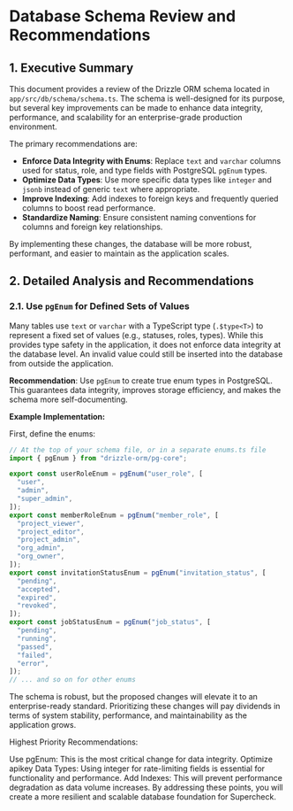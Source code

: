 # Database Schema Review and Recommendations

## 1. Executive Summary

This document provides a review of the Drizzle ORM schema located in `app/src/db/schema/schema.ts`. The schema is well-designed for its purpose, but several key improvements can be made to enhance data integrity, performance, and scalability for an enterprise-grade production environment.

The primary recommendations are:

- **Enforce Data Integrity with Enums**: Replace `text` and `varchar` columns used for status, role, and type fields with PostgreSQL `pgEnum` types.
- **Optimize Data Types**: Use more specific data types like `integer` and `jsonb` instead of generic `text` where appropriate.
- **Improve Indexing**: Add indexes to foreign keys and frequently queried columns to boost read performance.
- **Standardize Naming**: Ensure consistent naming conventions for columns and foreign key relationships.

By implementing these changes, the database will be more robust, performant, and easier to maintain as the application scales.

## 2. Detailed Analysis and Recommendations

### 2.1. Use `pgEnum` for Defined Sets of Values

Many tables use `text` or `varchar` with a TypeScript type (`.$type<T>`) to represent a fixed set of values (e.g., statuses, roles, types). While this provides type safety in the application, it does not enforce data integrity at the database level. An invalid value could still be inserted into the database from outside the application.

**Recommendation**: Use `pgEnum` to create true enum types in PostgreSQL. This guarantees data integrity, improves storage efficiency, and makes the schema more self-documenting.

**Example Implementation:**

First, define the enums:

```typescript
// At the top of your schema file, or in a separate enums.ts file
import { pgEnum } from "drizzle-orm/pg-core";

export const userRoleEnum = pgEnum("user_role", [
  "user",
  "admin",
  "super_admin",
]);
export const memberRoleEnum = pgEnum("member_role", [
  "project_viewer",
  "project_editor",
  "project_admin",
  "org_admin",
  "org_owner",
]);
export const invitationStatusEnum = pgEnum("invitation_status", [
  "pending",
  "accepted",
  "expired",
  "revoked",
]);
export const jobStatusEnum = pgEnum("job_status", [
  "pending",
  "running",
  "passed",
  "failed",
  "error",
]);
// ... and so on for other enums
```

The schema is robust, but the proposed changes will elevate it to an enterprise-ready standard. Prioritizing these changes will pay dividends in terms of system stability, performance, and maintainability as the application grows.

Highest Priority Recommendations:

Use pgEnum: This is the most critical change for data integrity.
Optimize apikey Data Types: Using integer for rate-limiting fields is essential for functionality and performance.
Add Indexes: This will prevent performance degradation as data volume increases.
By addressing these points, you will create a more resilient and scalable database foundation for Supercheck.
